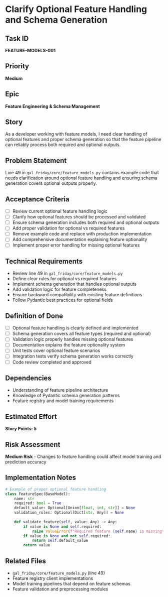 # Clarify Optional Feature Handling and Schema Generation

## Task ID
**FEATURE-MODELS-001**

## Priority
**Medium**

## Epic
**Feature Engineering & Schema Management**

## Story
As a developer working with feature models, I need clear handling of optional features and proper schema generation so that the feature pipeline can reliably process both required and optional outputs.

## Problem Statement
Line 49 in `gal_friday/core/feature_models.py` contains example code that needs clarification around optional feature handling and ensuring schema generation covers optional outputs properly.

## Acceptance Criteria
- [ ] Review current optional feature handling logic
- [ ] Clarify how optional features should be processed and validated
- [ ] Ensure schema generation includes both required and optional outputs
- [ ] Add proper validation for optional vs required features
- [ ] Remove example code and replace with production implementation
- [ ] Add comprehensive documentation explaining feature optionality
- [ ] Implement proper error handling for missing optional features

## Technical Requirements
- Review line 49 in `gal_friday/core/feature_models.py`
- Define clear rules for optional vs required features
- Implement schema generation that handles optional outputs
- Add validation logic for feature completeness
- Ensure backward compatibility with existing feature definitions
- Follow Pydantic best practices for optional fields

## Definition of Done
- [ ] Optional feature handling is clearly defined and implemented
- [ ] Schema generation covers all feature types (required and optional)
- [ ] Validation logic properly handles missing optional features
- [ ] Documentation explains the feature optionality system
- [ ] Unit tests cover optional feature scenarios
- [ ] Integration tests verify schema generation works correctly
- [ ] Code review completed and approved

## Dependencies
- Understanding of feature pipeline architecture
- Knowledge of Pydantic schema generation patterns
- Feature registry and model training requirements

## Estimated Effort
**Story Points: 5**

## Risk Assessment
**Medium Risk** - Changes to feature handling could affect model training and prediction accuracy

## Implementation Notes
```python
# Example of proper optional feature handling
class FeatureSpec(BaseModel):
    name: str
    required: bool = True
    default_value: Optional[Union[float, int, str]] = None
    validation_rules: Optional[Dict[str, Any]] = None
    
    def validate_feature(self, value: Any) -> Any:
        if value is None and self.required:
            raise ValueError(f"Required feature {self.name} is missing")
        if value is None and not self.required:
            return self.default_value
        return value
```

## Related Files
- `gal_friday/core/feature_models.py` (line 49)
- Feature registry client implementations
- Model training pipelines that depend on feature schemas
- Feature validation and preprocessing modules 